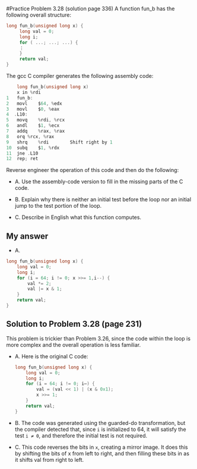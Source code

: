 #Practice Problem 3.28 (solution page 336)
A function fun_b has the following overall structure:
```c
long fun_b(unsigned long x) {
     long val = 0;
     long i;
     for ( ...; ...; ...) {
	 ⋮
     }
     return val;
}
```
The gcc C compiler generates the following assembly code:
```c
	long fun_b(unsigned long x)
	x in %rdi
1	fun_b:
2	movl	$64, %edx
3	movl	$0, %eax
4  .L10:
5	movq	%rdi, %rcx
6	andl	$1, %ecx
7	addq	%rax, %rax
8	orq	%rcx, %rax
9	shrq	%rdi		Shift right by 1
10	subq	$1, %rdx
11	jne	.L10
12	rep; ret
```
Reverse engineer the operation of this code and then do the following:

- A. Use the assembly-code version to fill in the missing parts of the C code.

- B. Explain why there is neither an initial test before the loop nor an initial jump to the test portion of the loop.

- C. Describe in English what this function computes.

## My answer
- A.
```c
long fun_b(unsigned long x) {
    long val = 0;
    long i;
    for (i = 64; i != 0; x >>= 1,i--) {
        val *= 2;
        val |= x & 1;
    }
    return val;
} 
```

## Solution to Problem 3.28 (page 231)
This problem is trickier than Problem 3.26, since the code within the loop is more complex and the overall operation is less familiar.

- A. Here is the original C code:
    ```c
    long fun_b(unsigned long x) {
        long val = 0;
        long i;
        for (i = 64; i != 0; i–) {
            val = (val << 1) | (x & 0x1);
            x >>= 1;
        }
        return val;
    }
    ```

- B. The code was generated using the guarded-do transformation, but the compiler detected that, since ```i``` is initialized to 64, it will satisfy the test ```i ≠ 0```, and therefore the initial test is not required.

- C. This code reverses the bits in ```x```, creating a mirror image. It does this by shifting the bits of x from left to right, and then filling these bits in as it shifts val from right to left.